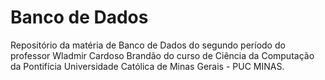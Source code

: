 # Banco de Dados
Repositório da matéria de Banco de Dados do segundo período do professor Wladmir Cardoso Brandão do curso de Ciência da Computação da Pontifícia Universidade Católica de Minas Gerais - PUC MINAS.
